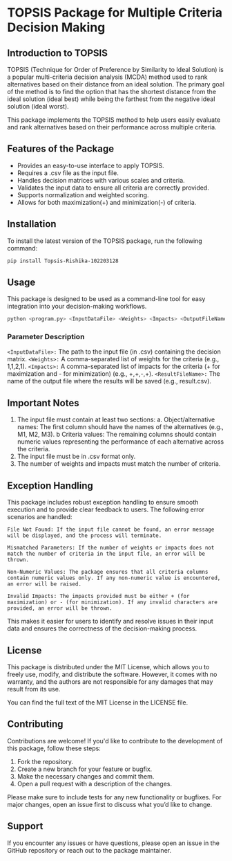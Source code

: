 # TOPSIS Package for Multiple Criteria Decision Making

## Introduction to TOPSIS

TOPSIS (Technique for Order of Preference by Similarity to Ideal Solution) is a popular multi-criteria decision analysis (MCDA) method used to rank alternatives based on their distance from an ideal solution. The primary goal of the method is to find the option that has the shortest distance from the ideal solution (ideal best) while being the farthest from the negative ideal solution (ideal worst).

This package implements the TOPSIS method to help users easily evaluate and rank alternatives based on their performance across multiple criteria.

## Features of the Package

- Provides an easy-to-use interface to apply TOPSIS.
- Requires a .csv file as the input file.
- Handles decision matrices with various scales and criteria.
- Validates the input data to ensure all criteria are correctly provided.
- Supports normalization and weighted scoring.
- Allows for both maximization(+) and minimization(-) of criteria.

## Installation

To install the latest version of the TOPSIS package, run the following command:

```bash
pip install Topsis-Rishika-102203128
```

## Usage
This package is designed to be used as a command-line tool for easy integration into your decision-making workflows.

```bash
python <program.py> <InputDataFile> <Weights> <Impacts> <OutputFileName>
```
### Parameter Description

```<InputDataFile>:``` The path to the input file (in .csv) containing the decision matrix.
```<Weights>:``` A comma-separated list of weights for the criteria (e.g., 1,1,2,1).
```<Impacts>:``` A comma-separated list of impacts for the criteria (+ for maximization and - for minimization) (e.g., +,+,-,+).
```<ResultFileName>:``` The name of the output file where the results will be saved (e.g., result.csv).

## Important Notes

1. The input file must contain at least two sections:
    a. Object/alternative names: The first column should have the names of the alternatives (e.g., M1, M2, M3).
    b Criteria values: The remaining columns should contain numeric values representing the performance of each alternative across the criteria.
2. The input file must be in .csv format only.
3. The number of weights and impacts must match the number of criteria.

## Exception Handling

This package includes robust exception handling to ensure smooth execution and to provide clear feedback to users. The following error scenarios are handled:

    File Not Found: If the input file cannot be found, an error message will be displayed, and the process will terminate.

    Mismatched Parameters: If the number of weights or impacts does not match the number of criteria in the input file, an error will be thrown.

    Non-Numeric Values: The package ensures that all criteria columns contain numeric values only. If any non-numeric value is encountered, an error will be raised.
    
    Invalid Impacts: The impacts provided must be either + (for maximization) or - (for minimization). If any invalid characters are provided, an error will be thrown.

This makes it easier for users to identify and resolve issues in their input data and ensures the correctness of the decision-making process.

## License

This package is distributed under the MIT License, which allows you to freely use, modify, and distribute the software. However, it comes with no warranty, and the authors are not responsible for any damages that may result from its use.

You can find the full text of the MIT License in the LICENSE file.

## Contributing
Contributions are welcome! If you'd like to contribute to the development of this package, follow these steps:

1. Fork the repository.
2. Create a new branch for your feature or bugfix.
3. Make the necessary changes and commit them.
4. Open a pull request with a description of the changes.

Please make sure to include tests for any new functionality or bugfixes. For major changes, open an issue first to discuss what you’d like to change.

## Support

If you encounter any issues or have questions, please open an issue in the GitHub repository or reach out to the package maintainer.